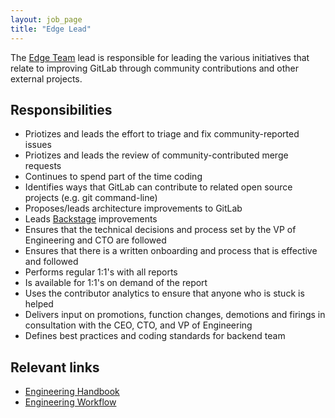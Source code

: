 ```yaml
---
layout: job_page
title: "Edge Lead"
---
```


The [Edge Team](/handbook/edge) lead is responsible for leading the various
initiatives that relate to improving GitLab through community contributions and
other external projects.

## Responsibilities

* Priotizes and leads the effort to triage and fix community-reported issues
* Priotizes and leads the review of community-contributed merge requests
* Continues to spend part of the time coding
* Identifies ways that GitLab can contribute to related open source projects (e.g. git command-line)
* Proposes/leads architecture improvements to GitLab
* Leads [Backstage](/jobs/specialist/backstage/) improvements
* Ensures that the technical decisions and process set by the VP of Engineering and CTO are followed
* Ensures that there is a written onboarding and process that is effective and followed
* Performs regular 1:1's with all reports
* Is available for 1:1's on demand of the report
* Uses the contributor analytics to ensure that anyone who is stuck is helped
* Delivers input on promotions, function changes, demotions and firings in consultation with the CEO, CTO, and VP of Engineering
* Defines best practices and coding standards for backend team

## Relevant links

- [Engineering Handbook](/handbook/engineering)
- [Engineering Workflow](/handbook/engineering/workflow)
